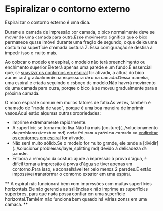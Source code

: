 Espiralizar o contorno externo
====
Espiralizar o contorno externo é uma dica.

Durante a camada de impressão por camada, o bico normalmente deve se mover de uma camada para outra.Esse movimento significa que o bico permanece quase imóvel durante uma fração de segundo, o que deixa uma costura na superfície chamada costura Z. Essa configuração se destina a impedir isso e muito mais.

Ao colocar o modelo em espiral, o modelo não terá preenchimento ou enchimento superior.Ele terá apenas uma parede e um fundo.É essencial que, se [suavizar os contornos em espiral](smooth_spiralized_contours.md) for ativado, a altura do bico aumentará gradualmente na espessura de uma camada.Dessa maneira, uma espiral é criada seguindo o esboço do modelo.Não haverá movimento de uma camada para outra, porque o bico já se moveu gradualmente para a próxima camada.

O modo espiral é comum em muitos fatores de fatia.Às vezes, também é chamado de "moda de vaso", porque é uma boa maneira de imprimir vasos.Aqui estão algumas outras propriedades:
* Imprime extremamente rapidamente.
* A superfície se torna muito lisa.Não há mais [couture](../solucionamento de problemas/costure.md) onde foi para a próxima camada se [endireitar os contornos em espiral](smooth_spiralized_contours.md) for ativado.
* Não será muito sólido.Se o modelo for muito grande, ele tende a [dividir](../solucionar problemas/layer_splitting.md) devido à delicadeza da parede.
* Embora a remoção da costura ajude a impressão à prova d'água, é difícil tornar a impressão à prova d'água se tiver apenas um contorno.Para isso, é aconselhável ter pelo menos 2 paredes.É então impossível transformar o contorno exterior em uma espiral.

** A espiral não funcionará bem com impressões com muitas superfícies horizontais.Ele não gerencia as saliências e não imprime as superfícies superiores, para que nada possa confiar em uma superfície horizontal.Também não funciona bem quando há várias zonas em uma camada. **